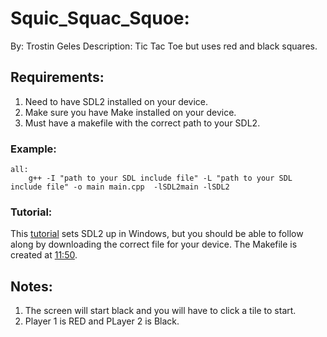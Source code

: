 # Squic_Squac_Squoe:
By: Trostin Geles
Description: Tic Tac Toe but uses red and black squares.
## Requirements:
1. Need to have SDL2 installed on your device.
2. Make sure you have Make installed on your device.
3. Must have a makefile with the correct path to your SDL2.
### Example:
```
all:
	g++ -I "path to your SDL include file" -L "path to your SDL include file" -o main main.cpp  -lSDL2main -lSDL2
```
### Tutorial:
This [tutorial](https://www.youtube.com/watch?v=9Ca-RVPwnBE) sets SDL2 up in Windows, but you should be able to follow along by downloading the correct file for your device. The Makefile is created at [11:50](https://youtu.be/9Ca-RVPwnBE?t=710).


## Notes:
1. The screen will start black and you will have to click a tile to start.
2. Player 1 is RED and PLayer 2 is Black.
